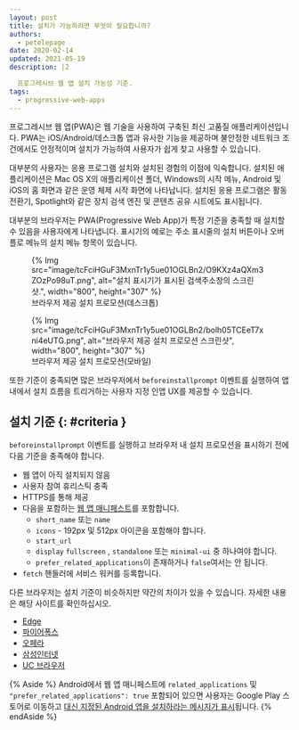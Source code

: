 ```yaml
---
layout: post
title: 설치가 가능하려면 무엇이 필요합니까?
authors:
  - petelepage
date: 2020-02-14
updated: 2021-05-19
description: |2

  프로그레시브 웹 앱 설치 가능성 기준.
tags:
  - progressive-web-apps
---
```


프로그레시브 웹 앱(PWA)은 웹 기술을 사용하여 구축된 최신 고품질 애플리케이션입니다. PWA는 iOS/Android/데스크톱 앱과 유사한 기능을 제공하며 불안정한 네트워크 조건에서도 안정적이며 설치가 가능하여 사용자가 쉽게 찾고 사용할 수 있습니다.

대부분의 사용자는 응용 프로그램 설치와 설치된 경험의 이점에 익숙합니다. 설치된 애플리케이션은 Mac OS X의 애플리케이션 폴더, Windows의 시작 메뉴, Android 및 iOS의 홈 화면과 같은 운영 체제 시작 화면에 나타납니다. 설치된 응용 프로그램은 활동 전환기, Spotlight와 같은 장치 검색 엔진 및 콘텐츠 공유 시트에도 표시됩니다.

대부분의 브라우저는 PWA(Progressive Web App)가 특정 기준을 충족할 때 설치할 수 있음을 사용자에게 나타냅니다. 표시기의 예로는 주소 표시줄의 설치 버튼이나 오버플로 메뉴의 설치 메뉴 항목이 있습니다.

<div class="w-columns">
  <figure class="w-figure" id="browser-install-promo">{% Img src="image/tcFciHGuF3MxnTr1y5ue01OGLBn2/O9KXz4aQXm3ZOzPo98uT.png", alt="설치 표시기가 표시된 검색주소창의 스크린샷.", width="800", height="307" %}<figcaption class="w-figcaption"> 브라우저 제공 설치 프로모션(데스크톱)</figcaption></figure>
  <figure class="w-figure">{% Img src="image/tcFciHGuF3MxnTr1y5ue01OGLBn2/bolh05TCEeT7xni4eUTG.png", alt="브라우저 제공 설치 프로모션 스크린샷", width="800", height="307" %}<figcaption class="w-figcaption"> 브라우저 제공 설치 프로모션(모바일)</figcaption></figure>
</div>

또한 기준이 충족되면 많은 브라우저에서 `beforeinstallprompt` 이벤트를 실행하여 앱 내에서 설치 흐름을 트리거하는 사용자 지정 인앱 UX를 제공할 수 있습니다.

## 설치 기준 {: #criteria }

`beforeinstallprompt` 이벤트를 실행하고 브라우저 내 설치 프로모션을 표시하기 전에 다음 기준을 충족해야 합니다.

- 웹 앱이 아직 설치되지 않음
- 사용자 참여 휴리스틱 충족
- HTTPS를 통해 제공
- 다음을 포함하는 [웹 앱 매니페스트](/add-manifest/)를 포함합니다.
    - `short_name` 또는 `name`
    - `icons` - 192px 및 512px 아이콘을 포함해야 합니다.
    - `start_url`
    - `display` `fullscreen` , `standalone` 또는 `minimal-ui` 중 하나여야 합니다.
    - `prefer_related_applications`이 존재하거나 `false`여서는 안 됩니다.
- `fetch` 핸들러에 서비스 워커를 등록합니다.

다른 브라우저는 설치 기준이 비슷하지만 약간의 차이가 있을 수 있습니다. 자세한 내용은 해당 사이트를 확인하십시오.

- [Edge](https://docs.microsoft.com/microsoft-edge/progressive-web-apps#requirements)
- [파이어폭스](https://developer.mozilla.org/docs/Web/Progressive_web_apps/Installable_PWAs)
- [오페라](https://dev.opera.com/articles/installable-web-apps/)
- [삼성인터넷](https://hub.samsunginter.net/docs/ambient-badging/)
- [UC 브라우저](https://plus.ucweb.com/docs/pwa/docs-en/zvrh56)

{% Aside %} Android에서 웹 앱 매니페스트에 `related_applications` 및 `"prefer_related_applications": true` 포함되어 있으면 사용자는 Google Play 스토어로 이동하고 [대신 지정된 Android 앱을 설치하라는 메시지가 표시](https://developers.google.com/web/fundamentals/app-install-banners/native)됩니다. {% endAside %}
